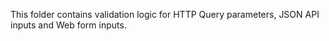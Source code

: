 This folder contains validation logic for HTTP Query parameters, JSON API inputs and Web form inputs.
